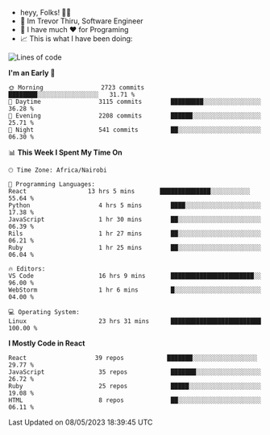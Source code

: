 
* heyy, Folks! 👋🤓
* 🤪 Im Trevor Thiru, Software Engineer
* 📱 I have much ❤️ for Programing
* 📈 This is what I have been doing:
  


<!--START_SECTION:waka-->
![Lines of code](https://img.shields.io/badge/From%20Hello%20World%20I%27ve%20Written-6.9%20million%20lines%20of%20code-blue)

**I'm an Early 🐤** 

```text
🌞 Morning                2723 commits        ████████░░░░░░░░░░░░░░░░░   31.71 % 
🌆 Daytime                3115 commits        █████████░░░░░░░░░░░░░░░░   36.28 % 
🌃 Evening                2208 commits        ██████░░░░░░░░░░░░░░░░░░░   25.71 % 
🌙 Night                  541 commits         ██░░░░░░░░░░░░░░░░░░░░░░░   06.30 % 
```


📊 **This Week I Spent My Time On** 

```text
🕑︎ Time Zone: Africa/Nairobi

💬 Programming Languages: 
React                 13 hrs 5 mins       ██████████████░░░░░░░░░░░   55.64 % 
Python                   4 hrs 5 mins        ████░░░░░░░░░░░░░░░░░░░░░   17.38 % 
JavaScript               1 hr 30 mins        ██░░░░░░░░░░░░░░░░░░░░░░░   06.39 % 
Rils                     1 hr 27 mins        ██░░░░░░░░░░░░░░░░░░░░░░░   06.21 % 
Ruby                     1 hr 25 mins        ██░░░░░░░░░░░░░░░░░░░░░░░   06.04 % 

🔥 Editors: 
VS Code                  16 hrs 9 mins       ███████████████████████░░   96.00 % 
WebStorm                 1 hr 6 mins         █░░░░░░░░░░░░░░░░░░░░░░░░   04.00 % 

💻 Operating System: 
Linux                    23 hrs 31 mins      █████████████████████████   100.00 % 
```

**I Mostly Code in React** 

```text
React                   39 repos            ███████░░░░░░░░░░░░░░░░░░   29.77 % 
JavaScript               35 repos            ███████░░░░░░░░░░░░░░░░░░   26.72 % 
Ruby                     25 repos            █████░░░░░░░░░░░░░░░░░░░░   19.08 % 
HTML                     8 repos             ██░░░░░░░░░░░░░░░░░░░░░░░   06.11 % 
```




 Last Updated on 08/05/2023 18:39:45 UTC
<!--END_SECTION:waka-->

<br />
<br />
<br />
<br />
<br />
  
  </div>
<!---
febiasm/febiasm is a ✨ special ✨ repository because its `README.md` (this file) appears on your GitHub profile.
You can click the Preview link to take a look at your changes.
--->
